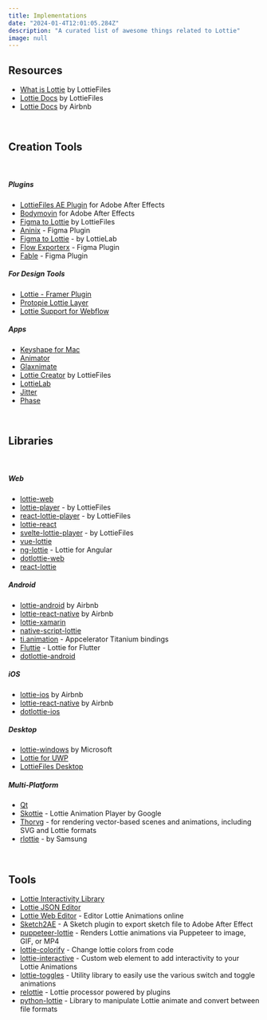 ```yaml
---
title: Implementations
date: "2024-01-4T12:01:05.284Z"
description: "A curated list of awesome things related to Lottie"
image: null
---
```


## Resources

- <a href="https://lottiefiles.com/what-is-lottie" target="_blank">What is Lottie</a> by LottieFiles
- <a href="https://lottiefiles.github.io/lottie-docs/" target="_blank">Lottie Docs</a> by LottieFiles
- <a href="https://airbnb.io/lottie/#/" target="_blank">Lottie Docs</a> by Airbnb

<br/>

## Creation Tools

<br/>

##### Plugins

- <a href="https://lottiefiles.com/ae" target="_blank">LottieFiles AE Plugin</a> for Adobe After Effects
- <a href="https://aescripts.com/bodymovin/" target="_blank">Bodymovin</a> for Adobe After Effects
- <a href="https://www.figma.com/community/plugin/809860933081065308" target="_blank">Figma to Lottie</a> by LottieFiles
- <a href="https://www.figma.com/community/plugin/988173868842375596" target="_blank">Aninix</a> - Figma Plugin
- <a href="https://www.figma.com/community/plugin/1307008445393559148" target="_blank">Figma to Lottie</a> - by LottieLab
- <a href="https://www.figma.com/community/plugin/905358215497822854" target="_blank">Flow Exporterx</a> - Figma Plugin
- <a href="https://www.figma.com/community/plugin/1093136289410156578" target="_blank">Fable</a> - Figma Plugin

##### For Design Tools

- <a href="https://www.framer.com/plugins/lottie" target="_blank">Lottie - Framer Plugin</a>
- <a href="https://www.protopie.io/learn/basics/" target="_blank">Protopie Lottie Layer</a>
- <a href="https://university.webflow.com/courses/after-effects-lottie" target="_blank">Lottie Support for Webflow </a>

##### Apps

- <a href="https://www.keyshapeapp.com/" target="_blank">Keyshape for Mac</a>
- <a href="https://www.haikuforteams.com/animator/" target="_blank">Animator</a>
- <a href="https://glaxnimate.mattbas.org/" target="_blank">Glaxnimate</a>
- <a href="https://lottiefiles.com/lottie-creator" target="_blank">Lottie Creator</a> by LottieFiles
- <a href="https://www.lottielab.com/" target="_blank">LottieLab</a>
- <a href="https://jitter.video/" target="_blank">Jitter</a>
- <a href="https://phase.com/" target="_blank">Phase</a>

<br/>

## Libraries

<br/>

##### Web

- <a href="https://github.com/airbnb/lottie-web" target="_blank">lottie-web</a>
- <a href="https://github.com/LottieFiles/lottie-player" target="_blank">lottie-player</a> - by LottieFiles
- <a href="https://github.com/LottieFiles/lottie-react" target="_blank">react-lottie-player</a> - by LottieFiles
- <a href="https://github.com/gamote/lottie-react" target="_blank">lottie-react</a>
- <a href="https://github.com/LottieFiles/svelte-lottie-player" target="_blank">svelte-lottie-player</a> - by LottieFiles
- <a href="https://github.com/chenqingspring/vue-lottie" target="_blank">vue-lottie</a>
- <a href="https://github.com/chenqingspring/ng-lottie" target="_blank">ng-lottie</a> - Lottie for Angular
- <a href="https://github.com/LottieFiles/dotlottie-web"  target="_blank">dotlottie-web</a>
- <a href="https://github.com/chenqingspring/react-lottie"  target="_blank">react-lottie</a>

##### Android

- <a href="https://github.com/airbnb/lottie-android" target="_blank">lottie-android</a> by Airbnb
- <a href="https://github.com/airbnb/lottie-react-native" target="_blank">lottie-react-native</a> by Airbnb
- <a href="https://github.com/martijn00/LottieXamarin" target="_blank">lottie-xamarin</a>
- <a href="https://github.com/bradmartin/nativescript-lottie" target="_blank">native-script-lottie</a>
- <a href="https://github.com/m1ga/ti.animation" target="_blank">ti.animation</a> - Appcelerator Titanium bindings
- <a href="https://github.com/simolus3/fluttie" target="_blank">Fluttie</a> - Lottie for Flutter
- <a href="https://github.com/LottieFiles/dotlottie-android" target="_blank">dotlottie-android</a>

##### iOS

- <a href="https://github.com/airbnb/lottie-ios" target="_blank">lottie-ios</a> by Airbnb
- <a href="https://github.com/airbnb/lottie-react-native" target="_blank">lottie-react-native</a> by Airbnb
- <a href="https://github.com/LottieFiles/dotlottie-ios" target="_blank">dotlottie-ios</a>

##### Desktop

- <a href="https://github.com/windows-toolkit/Lottie-Windows" target="_blank">lottie-windows</a> by Microsoft
- <a href="https://github.com/azchohfi/LottieUWP" target="_blank">Lottie for UWP</a>
- <a href="https://lottiefiles.com/desktop" target="_blank">LottieFiles Desktop</a>

##### Multi-Platform

- <a href="https://www.qt.io/blog/2019/03/08/announcing-qtlottie" target="_blank">Qt</a>
- <a href="https://skia.org/docs/user/modules/skottie/" target="_blank">Skottie</a> - Lottie Animation Player by Google
- <a href="https://www.thorvg.org/" target="_blank">Thorvg</a> - for rendering vector-based scenes and animations, including SVG and Lottie formats
- <a href="https://github.com/Samsung/rlottie" target="_blank">rlottie</a> - by Samsung

<br/>

## Tools

- <a href="https://lottiefiles.com/interactivity" target="_blank">Lottie Interactivity Library</a>
- <a href="https://lottiefiles.com/tools/json-editor" target="_blank">Lottie JSON Editor</a>
- <a href="http://lottiefiles.com/editor" target="_blank">Lottie Web Editor</a> - Editor Lottie Animations online
- <a href="https://github.com/bigxixi/Sketch2AE" target="_blank">Sketch2AE</a> - A Sketch plugin to export sketch file to Adobe After Effect
- <a href="https://github.com/transitive-bullshit/puppeteer-lottie" target="_blank">puppeteer-lottie</a> - Renders Lottie animations via Puppeteer to image, GIF, or MP4
- <a href="https://github.com/xxmuaddib/lottie-colorify" target="_blank">lottie-colorify</a> - Change lottie colors from code
- <a href="https://github.com/samuelOsborne/Lottie-interactive" target="_blank">lottie-interactive</a> - Custom web element to add interactivity to your Lottie Animations
- <a href="https://github.com/CoderVishalSehgal/lottie-toggles" target="_blank">lottie-toggles</a> - Utility library to easily use the various switch and toggle animations
- <a href="https://github.com/lottiefiles/relottie" target="_blank">relottie</a> - Lottie processor powered by plugins
- <a href="https://gitlab.com/mattbas/python-lottie" target="_blank">python-lottie</a> - Library to manipulate Lottie animate and convert between file formats
